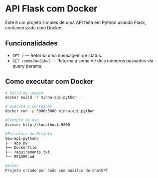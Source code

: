 # API Flask com Docker

Este é um projeto simples de uma API feita em Python usando Flask, containerizada com Docker.

## Funcionalidades

- `GET /` — Retorna uma mensagem de status.
- `GET /soma?a=5&b=3` — Retorna a soma de dois números passados via query params.

## Como executar com Docker

```bash
# Build da imagem
docker build -t minha-api-python .

# Executa o container
docker run -p 5000:5000 minha-api-python

#Exemplo de uso
Acesse: http://localhost:5000

#Estrutura do Projeto
meu-api-python/
├── app.py
├── Dockerfile
├── requirements.txt
└── README.md

#Autor
Projeto criado por João com auxilio do ChatGPT.
